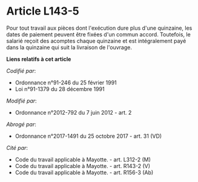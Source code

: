# Article L143-5

Pour tout travail aux pièces dont l'exécution dure plus d'une quinzaine, les dates de paiement peuvent être fixées d'un
commun accord. Toutefois, le salarié reçoit des acomptes chaque quinzaine et est intégralement payé dans la quinzaine qui
suit la livraison de l'ouvrage.

**Liens relatifs à cet article**

_Codifié par_:

  - Ordonnance n°91-246 du 25 février 1991
  - Loi n°91-1379 du 28 décembre 1991

_Modifié par_:

  - Ordonnance n°2012-792 du 7 juin 2012 - art. 2

_Abrogé par_:

  - Ordonnance n°2017-1491 du 25 octobre 2017 - art. 31 (VD)

_Cité par_:

  - Code du travail applicable à Mayotte. - art. L312-2 (M)
  - Code du travail applicable à Mayotte. - art. R143-2 (V)
  - Code du travail applicable à Mayotte. - art. R156-3 (Ab)
